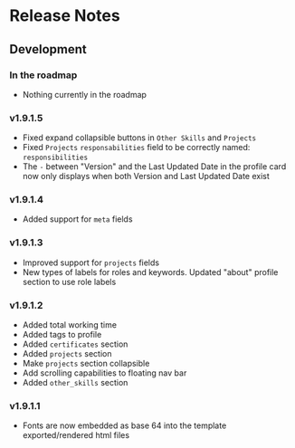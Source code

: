 # Release Notes

## Development

### In the roadmap

- Nothing currently in the roadmap

### v1.9.1.5

- Fixed expand collapsible buttons in `Other Skills` and `Projects`
- Fixed `Projects` `responsabilities` field to be correctly named: `responsibilities`
- The `-` between "Version" and the Last Updated Date in the profile card now only displays when both Version and Last Updated Date exist

### v1.9.1.4

- Added support for `meta` fields

### v1.9.1.3

- Improved support for `projects` fields
- New types of labels for roles and keywords. Updated "about" profile section to use role labels

### v1.9.1.2

- Added total working time
- Added tags to profile
- Added `certificates` section
- Added `projects` section
- Make `projects` section collapsible
- Add scrolling capabilities to floating nav bar
- Added `other_skills` section

### v1.9.1.1

- Fonts are now embedded as base 64 into the template exported/rendered html files